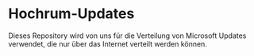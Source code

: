 # Hochrum-Updates
Dieses Repository wird von uns für die Verteilung von Microsoft Updates verwendet, die nur über das Internet verteilt werden können.
